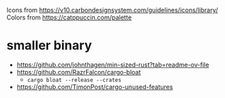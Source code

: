 Icons from https://v10.carbondesignsystem.com/guidelines/icons/library/
Colors from https://catppuccin.com/palette

# smaller binary

- https://github.com/johnthagen/min-sized-rust?tab=readme-ov-file
- https://github.com/RazrFalcon/cargo-bloat
  - `cargo bloat --release --crates`
- https://github.com/TimonPost/cargo-unused-features

